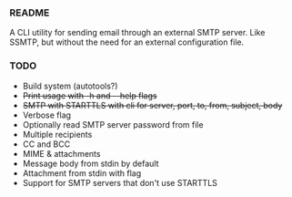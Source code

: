 ### README
A CLI utility for sending email through an external SMTP server. Like SSMTP,
but without the need for an external configuration file.

### TODO
* Build system (autotools?)
* ~~Print usage with -h and --help flags~~
* ~~SMTP with STARTTLS with cli for server, port, to, from, subject, body~~
* Verbose flag
* Optionally read SMTP server password from file
* Multiple recipients
* CC and BCC
* MIME & attachments
* Message body from stdin by default
* Attachment from stdin with flag
* Support for SMTP servers that don't use STARTTLS
